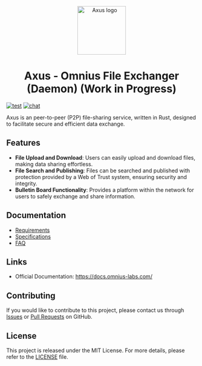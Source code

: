 <p align="center">
<img width="128" src="https://github.com/omnius-labs/axus-daemon-rs/blob/main/docs/logo.png?raw=true" alt="Axus logo">
</p>

<h1 align="center">Axus - Omnius File Exchanger (Daemon) (Work in Progress)</h1>

[![test](https://github.com/omnius-labs/axus-ui-cs/actions/workflows/test.yml/badge.svg?branch=main)](https://github.com/omnius-labs/axus-ui-cs/actions/workflows/test.yml)
[![chat](https://badges.gitter.im/omnius-labs.svg)](https://app.gitter.im/#/room/#omnius-labs:gitter.im)

Axus is an peer-to-peer (P2P) file-sharing service, written in Rust, designed to facilitate secure and efficient data exchange.

## Features

- **File Upload and Download**: Users can easily upload and download files, making data sharing effortless.
- **File Search and Publishing**: Files can be searched and published with protection provided by a Web of Trust system, ensuring security and integrity.
- **Bulletin Board Functionality**: Provides a platform within the network for users to safely exchange and share information.

## Documentation

- [Requirements](./docs/requirements/index.adoc)
- [Specifications](./docs/specifications/index.adoc)
- [FAQ](./docs/faq.md)

## Links

- Official Documentation: https://docs.omnius-labs.com/

## Contributing

If you would like to contribute to this project, please contact us through [Issues](https://github.com/omnius-labs/axus-daemon-rs/issues) or [Pull Requests](https://github.com/omnius-labs/axus-daemon-rs/pulls) on GitHub.

## License

This project is released under the MIT License. For more details, please refer to the [LICENSE](LICENSE.txt) file.
